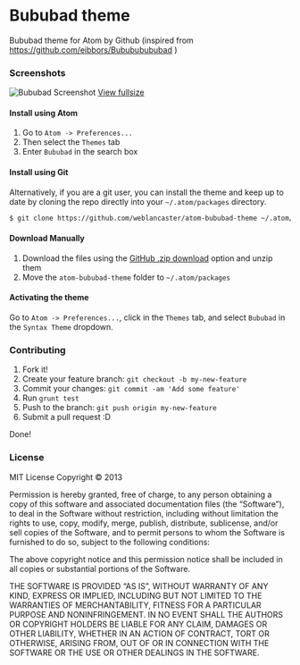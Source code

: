 # Bububad theme

Bububad theme for Atom by Github (inspired from https://github.com/eibbors/Bubububububad )

### Screenshots

![Bububad Screenshot](https://www.dropbox.com/s/4gmmj7emgsra7p9/bububad.png)
[View fullsize](https://www.dropbox.com/s/4gmmj7emgsra7p9/bububad.png)

#### Install using Atom

1. Go to `Atom -> Preferences...`
2. Then select the `Themes` tab
3. Enter `Bububad` in the search box

#### Install using Git

Alternatively, if you are a git user, you can install the theme and keep up to date by cloning the repo directly into your `~/.atom/packages` directory.

```sh
$ git clone https://github.com/weblancaster/atom-bububad-theme ~/.atom/packages/atom-bububad-theme
```

#### Download Manually

1. Download the files using the [GitHub .zip download](https://github.com/weblancaster/atom-bububad-theme/archive/master.zip) option and unzip them
3. Move the `atom-bububad-theme` folder to `~/.atom/packages`

#### Activating the theme

Go to `Atom -> Preferences...`, click in the `Themes` tab, and select `Bububad` in the `Syntax Theme` dropdown.

### Contributing

1. Fork it!
2. Create your feature branch: `git checkout -b my-new-feature`
3. Commit your changes: `git commit -am 'Add some feature'`
4. Run `grunt test`
5. Push to the branch: `git push origin my-new-feature`
6. Submit a pull request :D

Done!

### License
MIT License
Copyright © 2013

Permission is hereby granted, free of charge, to any person obtaining a copy of this software and associated documentation files (the “Software”), to deal in the Software without restriction, including without limitation the rights to use, copy, modify, merge, publish, distribute, sublicense, and/or sell copies of the Software, and to permit persons to whom the Software is furnished to do so, subject to the following conditions:

The above copyright notice and this permission notice shall be included in all copies or substantial portions of the Software.

THE SOFTWARE IS PROVIDED “AS IS”, WITHOUT WARRANTY OF ANY KIND, EXPRESS OR IMPLIED, INCLUDING BUT NOT LIMITED TO THE WARRANTIES OF MERCHANTABILITY, FITNESS FOR A PARTICULAR PURPOSE AND NONINFRINGEMENT. IN NO EVENT SHALL THE AUTHORS OR COPYRIGHT HOLDERS BE LIABLE FOR ANY CLAIM, DAMAGES OR OTHER LIABILITY, WHETHER IN AN ACTION OF CONTRACT, TORT OR OTHERWISE, ARISING FROM, OUT OF OR IN CONNECTION WITH THE SOFTWARE OR THE USE OR OTHER DEALINGS IN THE SOFTWARE.
